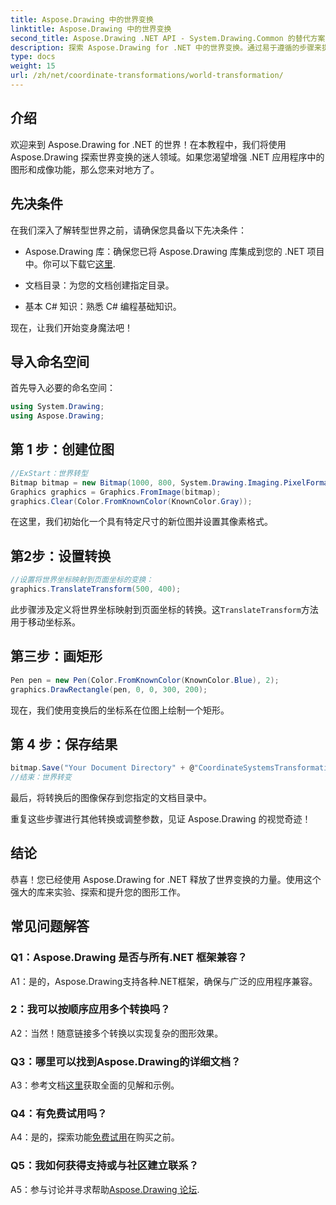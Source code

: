 ```yaml
---
title: Aspose.Drawing 中的世界变换
linktitle: Aspose.Drawing 中的世界变换
second_title: Aspose.Drawing .NET API - System.Drawing.Common 的替代方案
description: 探索 Aspose.Drawing for .NET 中的世界变换。通过易于遵循的步骤来提升您的图形效果。
type: docs
weight: 15
url: /zh/net/coordinate-transformations/world-transformation/
---
```

## 介绍

欢迎来到 Aspose.Drawing for .NET 的世界！在本教程中，我们将使用 Aspose.Drawing 探索世界变换的迷人领域。如果您渴望增强 .NET 应用程序中的图形和成像功能，那么您来对地方了。

## 先决条件

在我们深入了解转型世界之前，请确保您具备以下先决条件：

-  Aspose.Drawing 库：确保您已将 Aspose.Drawing 库集成到您的 .NET 项目中。你可以下载它[这里](https://releases.aspose.com/drawing/net/).

- 文档目录：为您的文档创建指定目录。

- 基本 C# 知识：熟悉 C# 编程基础知识。

现在，让我们开始变身魔法吧！

## 导入命名空间

首先导入必要的命名空间：

```csharp
using System.Drawing;
using Aspose.Drawing;
```

## 第 1 步：创建位图

```csharp
//ExStart：世界转型
Bitmap bitmap = new Bitmap(1000, 800, System.Drawing.Imaging.PixelFormat.Format32bppPArgb);
Graphics graphics = Graphics.FromImage(bitmap);
graphics.Clear(Color.FromKnownColor(KnownColor.Gray));
```

在这里，我们初始化一个具有特定尺寸的新位图并设置其像素格式。

## 第2步：设置转换

```csharp
//设置将世界坐标映射到页面坐标的变换：
graphics.TranslateTransform(500, 400);
```

此步骤涉及定义将世界坐标映射到页面坐标的转换。这`TranslateTransform`方法用于移动坐标系。

## 第三步：画矩形

```csharp
Pen pen = new Pen(Color.FromKnownColor(KnownColor.Blue), 2);
graphics.DrawRectangle(pen, 0, 0, 300, 200);
```

现在，我们使用变换后的坐标系在位图上绘制一个矩形。

## 第 4 步：保存结果

```csharp
bitmap.Save("Your Document Directory" + @"CoordinateSystemsTransformations\WorldTransformation_out.png");
//结束：世界转变
```

最后，将转换后的图像保存到您指定的文档目录中。

重复这些步骤进行其他转换或调整参数，见证 Aspose.Drawing 的视觉奇迹！

## 结论

恭喜！您已经使用 Aspose.Drawing for .NET 释放了世界变换的力量。使用这个强大的库来实验、探索和提升您的图形工作。

## 常见问题解答

### Q1：Aspose.Drawing 是否与所有.NET 框架兼容？

A1：是的，Aspose.Drawing支持各种.NET框架，确保与广泛的应用程序兼容。

### 2：我可以按顺序应用多个转换吗？

A2：当然！随意链接多个转换以实现复杂的图形效果。

### Q3：哪里可以找到Aspose.Drawing的详细文档？

 A3：参考文档[这里](https://reference.aspose.com/drawing/net/)获取全面的见解和示例。

### Q4：有免费试用吗？

 A4：是的，探索功能[免费试用](https://releases.aspose.com/)在购买之前。

### Q5：我如何获得支持或与社区建立联系？

 A5：参与讨论并寻求帮助[Aspose.Drawing 论坛](https://forum.aspose.com/c/diagram/17).